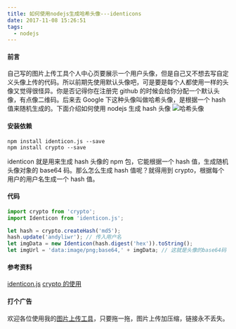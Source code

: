 ```yaml
---
title: 如何使用nodejs生成哈希头像---identicons
date: 2017-11-08 15:26:51
tags:
  - nodejs
---
```


#### 前言

自己写的图片上传工具个人中心页要展示一个用户头像，但是自己又不想去写自定义头像上传的代码。所以前期先使用默认头像吧，可是要是每个人都使用一样的头像又觉得很怪异。你是否记得你在注册完 github 的时候会给你分配一个默认头像，有点像二维码。后来去 Google 下这种头像叫做哈希头像，是根据一个 hash 值来随机生成的。下面介绍如何使用 nodejs 生成 hash 头像
![哈希头像](http://fs.andylistudio.com/1510298709122.png)

#### 安装依赖

```
npm install identicon.js --save
npm install crypto --save
```

identicon 就是用来生成 hash 头像的 npm 包，它能根据一个 hash 值，生成随机头像对象的 base64 码。那么怎么生成 hash 值呢？就得用到 crypto，根据每个用户的用户名生成一个 hash 值。

#### 代码

```js
import crypto from 'crypto';
import Identicon from 'identicon.js';

let hash = crypto.createHash('md5');
hash.update('andyliwr'); // 传入用户名
let imgData = new Identicon(hash.digest('hex')).toString();
let imgUrl = 'data:image/png;base64,' + imgData; // 这就是头像的base64码
```

#### 参考资料

[identicon.js](https://github.com/stewartlord/identicon.js)
[crypto 的使用](https://www.liaoxuefeng.com/wiki/001434446689867b27157e896e74d51a89c25cc8b43bdb3000/001434501504929883d11d84a1541c6907eefd792c0da51000)

#### 打个广告

欢迎各位使用我的[图片上传工具](http://upload.andylistudio.com)，只要拖一拖，图片上传加压缩，链接永不丢失。
